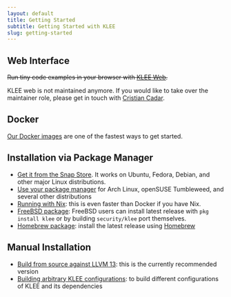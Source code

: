 ```yaml
---
layout: default
title: Getting Started
subtitle: Getting Started with KLEE
slug: getting-started
---
```


## Web Interface

~~Run tiny code examples in your browser with [KLEE Web](http://klee.doc.ic.ac.uk).~~

KLEE web is not maintained anymore.
If you would like to take over the maintainer role, please get in touch with [Cristian Cadar](https://www.doc.ic.ac.uk/~cristic/).

## Docker

[Our Docker images]({{site.baseurl}}/docker) are one of the fastest ways to get started.

## Installation via Package Manager

* [Get it from the Snap Store](https://snapcraft.io/klee). It works on Ubuntu, Fedora, Debian, and other major Linux distributions.
* [Use your package manager](https://repology.org/project/klee/versions) for Arch Linux, openSUSE Tumbleweed, and several other distributions
* [Running with Nix]({{site.baseurl}}/nix): this is even faster than Docker if you have Nix.
* [FreeBSD package](https://www.freshports.org/security/klee): FreeBSD users can install latest release with `pkg install klee` or by building `security/klee` port themselves.
* [Homebrew package]({{site.baseurl}}/install-brew): install the latest release using [Homebrew](https://brew.sh)

## Manual Installation

* [Build from source against LLVM 13]({{site.baseurl}}/build/build-llvm13): this is the currently recommended version
* [Building arbitrary KLEE configurations]({{site.baseurl}}/build/build-script): to build different configurations of KLEE and its dependencies
